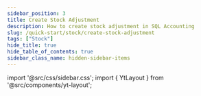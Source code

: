 ```yaml
---
sidebar_position: 3
title: Create Stock Adjustment
description: How to create stock adjustment in SQL Accounting
slug: /quick-start/stock/create-stock-adjustment
tags: ["Stock"]
hide_title: true
hide_table_of_contents: true
sidebar_class_name: hidden-sidebar-items
---
```


import '@src/css/sidebar.css';
import { YtLayout } from '@src/components/yt-layout';

<YtLayout 
    videoId="SjXyyhO5eWA"
/>

